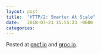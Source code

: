 ```yaml
---
layout: post
title:  "HTTP/2: Smarter At Scale"
date:   2018-07-21 15:55:23 -0600
categories: 
---
```


Posted at [cncf.io](https://www.cncf.io/blog/2018/07/03/http-2-smarter-at-scale/) and [grpc.io](https://grpc.io/blog/http2_smarter_at_scale/).